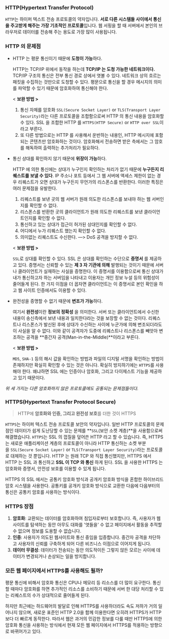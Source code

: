 ### **HTTP**(Hypertext Transfer Protocol)

`HTTP`는 하이퍼 텍스트 전송 프로토콜의 약자입니다. **서로 다른 시스템들 사이에서 통신을 주고받게 해주는 가장 기초적인 프로토콜**입니다. 웹 서핑을 할 때 서버에서 본인의 브라우저로 데이터를 전송해 주는 용도로 가장 많이 사용됩니다. 

### **HTTP 의 문제점**

- HTTP 는 평문 통신이기 때문에 **도청이 가능**하다.
    
    HTTP는 TCP/IP 위에서 동작을 하는데 **TCP/IP 는 도청 가능한 네트워크이다.** TCP/IP 구조의 통신은 전부 통신 경로 상에서 엿볼 수 있다. 네트워크 상의 흐르는 패킷을 수집하는 것만으로 도청할 수 있다. 평문으로 통신을 할 경우 메시지의 의미를 파악할 수 있기 때문에 암호화하여 통신해야 한다.
    
    < **보완 방법 >**
    
    1. 통신 자체를 암호화 `SSL(Secure Socket Layer)` or `TLS(Transport Layer Security)`라는 다른 프로토콜을 조합함으로써 HTTP 의 통신 내용을 암호화할 수 있다. SSL 을 조합한 HTTP 를 `HTTPS(HTTP Secure)` or `HTTP over SSL`이라고 부른다.
    2. 또 다른 방법으로는 HTTP 를 사용해서 운반하는 내용인, HTTP 메시지에 포함되는 콘텐츠만 암호화하는 것이다. 암호화해서 전송하면 받은 측에서는 그 암호를 해독하여 출력하는 추가처리가 필요하다.
    
- 통신 상대를 확인하지 않기 때문에 **위장이 가능**하다.
    
    HTTP 에 의한 통신에는 상대가 누구인지 확인하는 처리가 없기 때문에 **누구든지 리퀘스트를 보낼 수 있다**. IP 주소나 포트 등에서 그 웹 서버에 액세스 제한이 없는 경우 리퀘스트가 오면 상대가 누구든지 무언가의 리스폰스를 반환한다. 이러한 특징은 여러 문제점을 유발한다.
    
    1. 리퀘스트를 보낸 곳의 웹 서버가 원래 의도한 리스폰스를 보내야 하는 웹 서버인지를 확인할 수 없다.
    2. 리스폰스를 반환한 곳의 클라이언트가 원래 의도한 리퀘스트를 보낸 클라이언트인지를 확인할 수 없다.
    3. 통신하고 있는 상대가 접근이 허가된 상대인지를 확인할 수 없다.
    4. 어디에서 누가 리퀘스트 했는지 확인할 수 없다.
    5. 의미없는 리퀘스트도 수신한다. —> DoS 공격을 방지할 수 없다.
    
    < **보완 방법 >**
    
    `SSL`로 상대를 확인할 수 있다. SSL 은 상대를 확인하는 수단으로 **증명서** 를 제공하고 있다. 증명서는 신뢰할 수 있는 **제 3 자 기관에 의해** 발행되는 것이기 때문에 서버나 클라이언트가 실재하는 사실을 증명한다. 이 증명서를 이용함으로써 통신 상대가 내가 통신하고자 하는 서버임을 나타내고 이용자는 개인 정보 누설 등의 위험성이 줄어들게 된다. 한 가지 이점을 더 꼽자면 클라이언트는 이 증명서로 본인 확인을 하고 웹 사이트 인증에서도 이용할 수 있다.
    
- 완전성을 증명할 수 없기 때문에 **변조가 가능**하다.
    
    여기서 **완전성**이란 **정보의 정확성** 을 의미한다. 서버 또는 클라이언트에서 수신한 내용이 송신측에서 보낸 내용과 일치한다라는 것을 보장할 수 없는 것이다. 리퀘스트나 리스폰스가 발신된 후에 상대가 수신하는 사이에 누군가에 의해 변조되더라도 이 사실을 알 수 없다. 이와 같이 공격자가 도중에 리퀘스트나 리스폰스를 빼앗아 변조하는 공격을 **중간자 공격(Man-in-the-Middle)**이라고 부른다.
    
    < **보완 방법 >**
    
    `MD5`, `SHA-1` 등의 해시 값을 확인하는 방법과 파일의 디지털 서명을 확인하는 방법이 존재하지만 확실히 확인할 수 있는 것은 아니다. 확실히 방지하기에는 `HTTPS`를 사용해야 한다. 왜냐하면 SSL 에는 인증이나 암호화, 그리고 다이제스트 기능을 제공하고 있기 때문이다.
    

*위 세 가지는 다른 암호화하지 않은 프로토콜에도 공통되는 문제점들이다.*

### **HTTPS**(Hypertext Transfer Protocol Secure)

> HTTP에 **암호화와 인증, 그리고 완전성 보호**를 더한 것이 HTTPS
> 

`HTTPS`는 하이퍼 텍스트 전송 프로토콜 보안의 약자입니다. 일반 HTTP 프로토콜의 문제점인 데이터가 쉽게 도난당할 수 있는 문제를 **`SSL`(보안 소켓 계층)**을 사용함으로써 해결했습니다. `HTTPS`는 SSL 의 껍질을 덮어쓴 HTTP 라고 할 수 있습니다. 즉, HTTPS 는 새로운 애플리케이션 계층의 프로토콜이 아니라 HTTP 통신하는 소켓 부분을 `SSL(Secure Socket Layer)` or `TLS(Transport Layer Security)`라는 프로토콜로 대체하는 것 뿐입니다. HTTP 는 원래 TCP 와 직접 통신했지만, HTTPS 에서 HTTP 는 SSL 과 통신하고 **SSL 이 TCP 와 통신** 하게 된다. SSL 을 사용한 HTTPS 는 암호화와 증명서, 안전성 보호를 이용할 수 있게 됩니다.

HTTPS 의 SSL 에서는 공통키 암호화 방식과 공개키 암호화 방식을 혼합한 하이브리드 암호 시스템을 사용한다. 공통키를 공개키 암호화 방식으로 교환한 다음에 다음부터의 통신은 공통키 암호를 사용하는 방식이다.

### **HTTPS 장점**

1. **암호화**: 교환되는 데이터를 암호화하여 침입자로부터 보호합니다. 즉, 사용자가 웹사이트를 탐색하는 동안 아무도 대화를 '엿들을' 수 없고 페이지에서 활동을 추적할 수 없으며 정보를 도용할 수 없습니다.
2. **인증**: 사용자가 의도된 웹사이트와 통신 중임을 입증합니다. 중간자 공격을 차단하고 사용자의 신뢰를 구축하게 되어 다른 비즈니스 이점으로 이어지게 됩니다.
3. **데이터 무결성**: 데이터가 전송되는 동안 의도적이든 그렇지 않든 모르는 사이에 데이터가 변경되거나 손상되는 일을 방지합니다.

### **모든 웹 페이지에서 HTTPS를 사용해도 될까?**

평문 통신에 비해서 암호화 통신은 CPU나 메모리 등 리소스를 더 많이 요구한다. 통신할 때마다 암호화를 하면 추가적인 리소스를 소비하기 때문에 서버 한 대당 처리할 수 있는 리퀘스트의 수가 상대적으로 줄어들게 된다.

하지만 최근에는 하드웨어의 발달로 인해 HTTPS를 사용하더라도 속도 저하가 거의 일어나지 않으며, 새로운 표준인 HTTP 2.0을 함께 이용한다면 오히려 HTTPS가 HTTP보다 더 빠르게 동작한다. 따라서 웹은 과거의 민감한 정보를 다룰 때만 HTTPS에 의한 암호화 통신을 사용하는 방식에서 현재 모든 웹 페이지에서 HTTPS를 적용하는 방향으로 바뀌어가고 있다.